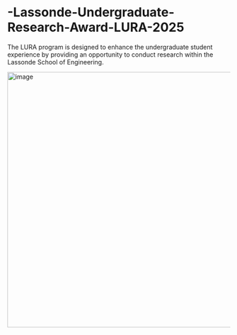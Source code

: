 # -Lassonde-Undergraduate-Research-Award-LURA-2025
The LURA program is designed to enhance the undergraduate student experience by providing an opportunity to conduct research within the Lassonde School of Engineering. 

<img width="1109" height="577" alt="image" src="https://github.com/user-attachments/assets/3486034e-5fed-4df8-b682-b3717dc5ffb4" />

